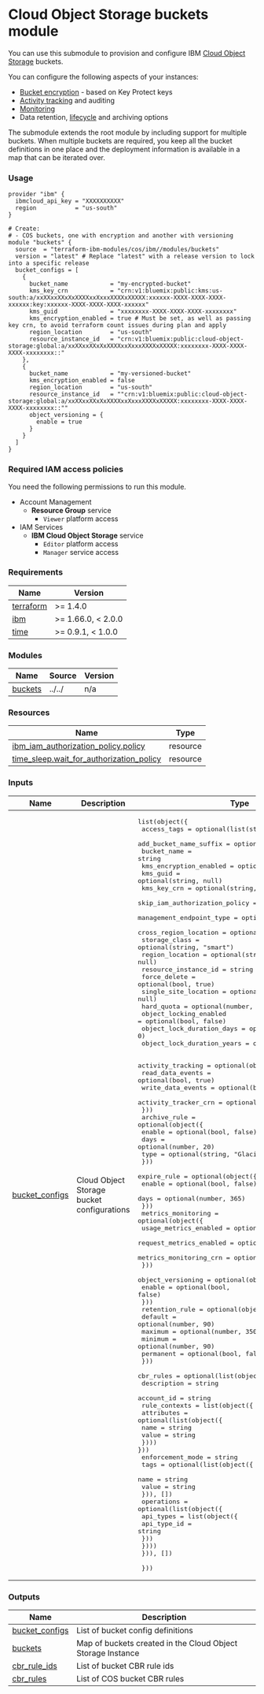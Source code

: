 # Cloud Object Storage buckets module

You can use this submodule to provision and configure IBM [Cloud Object Storage](https://cloud.ibm.com/docs/cloud-object-storage?topic=cloud-object-storage-getting-started-cloud-object-storage) buckets.

You can configure the following aspects of your instances:
- [Bucket encryption](https://cloud.ibm.com/docs/cloud-object-storage?topic=cloud-object-storage-tutorial-kp-encrypt-bucket) - based on Key Protect keys
- [Activity tracking](https://cloud.ibm.com/docs/cloud-object-storage?topic=cloud-object-storage-tracking-cos-events) and auditing
- [Monitoring](https://cloud.ibm.com/docs/cloud-object-storage?topic=cloud-object-storage-monitoring-cos)
- Data retention, [lifecycle](https://cloud.ibm.com/docs/cloud-object-storage?topic=cloud-object-storage-archive) and archiving options

The submodule extends the root module by including support for multiple buckets. When multiple buckets are required, you keep all the bucket definitions in one place and the deployment information is available in a map that can be iterated over.

### Usage
```hcl
provider "ibm" {
  ibmcloud_api_key = "XXXXXXXXXX"
  region           = "us-south"
}

# Create:
# - COS buckets, one with encryption and another with versioning
module "buckets" {
  source  = "terraform-ibm-modules/cos/ibm//modules/buckets"
  version = "latest" # Replace "latest" with a release version to lock into a specific release
  bucket_configs = [
    {
      bucket_name            = "my-encrypted-bucket"
      kms_key_crn            = "crn:v1:bluemix:public:kms:us-south:a/xxXXxxXXxXxXXXXxxXxxxXXXXxXXXXX:xxxxxx-XXXX-XXXX-XXXX-xxxxxx:key:xxxxxx-XXXX-XXXX-XXXX-xxxxxx"
      kms_guid               = "xxxxxxxx-XXXX-XXXX-XXXX-xxxxxxxx"
      kms_encryption_enabled = true # Must be set, as well as passing key crn, to avoid terraform count issues during plan and apply
      region_location        = "us-south"
      resource_instance_id   = "crn:v1:bluemix:public:cloud-object-storage:global:a/xxXXxxXXxXxXXXXxxXxxxXXXXxXXXXX:xxxxxxxx-XXXX-XXXX-XXXX-xxxxxxxx::"
    },
    {
      bucket_name            = "my-versioned-bucket"
      kms_encryption_enabled = false
      region_location        = "us-south"
      resource_instance_id   = ""crn:v1:bluemix:public:cloud-object-storage:global:a/xxXXxxXXxXxXXXXxxXxxxXXXXxXXXXX:xxxxxxxx-XXXX-XXXX-XXXX-xxxxxxxx::""
      object_versioning = {
        enable = true
      }
    }
  ]
}
```

### Required IAM access policies

You need the following permissions to run this module.

- Account Management
    - **Resource Group** service
        - `Viewer` platform access
- IAM Services
    - **IBM Cloud Object Storage** service
        - `Editor` platform access
        - `Manager` service access

<!-- BEGINNING OF PRE-COMMIT-TERRAFORM DOCS HOOK -->
### Requirements

| Name | Version |
|------|---------|
| <a name="requirement_terraform"></a> [terraform](#requirement\_terraform) | >= 1.4.0 |
| <a name="requirement_ibm"></a> [ibm](#requirement\_ibm) | >= 1.66.0, < 2.0.0 |
| <a name="requirement_time"></a> [time](#requirement\_time) | >= 0.9.1, < 1.0.0 |

### Modules

| Name | Source | Version |
|------|--------|---------|
| <a name="module_buckets"></a> [buckets](#module\_buckets) | ../../ | n/a |

### Resources

| Name | Type |
|------|------|
| [ibm_iam_authorization_policy.policy](https://registry.terraform.io/providers/ibm-cloud/ibm/latest/docs/resources/iam_authorization_policy) | resource |
| [time_sleep.wait_for_authorization_policy](https://registry.terraform.io/providers/hashicorp/time/latest/docs/resources/sleep) | resource |

### Inputs

| Name | Description | Type | Default | Required |
|------|-------------|------|---------|:--------:|
| <a name="input_bucket_configs"></a> [bucket\_configs](#input\_bucket\_configs) | Cloud Object Storage bucket configurations | <pre>list(object({<br>    access_tags                   = optional(list(string), [])<br>    add_bucket_name_suffix        = optional(bool, false)<br>    bucket_name                   = string<br>    kms_encryption_enabled        = optional(bool, true)<br>    kms_guid                      = optional(string, null)<br>    kms_key_crn                   = optional(string, null)<br>    skip_iam_authorization_policy = optional(bool, false)<br>    management_endpoint_type      = optional(string, "public")<br>    cross_region_location         = optional(string, null)<br>    storage_class                 = optional(string, "smart")<br>    region_location               = optional(string, null)<br>    resource_instance_id          = string<br>    force_delete                  = optional(bool, true)<br>    single_site_location          = optional(string, null)<br>    hard_quota                    = optional(number, null)<br>    object_locking_enabled        = optional(bool, false)<br>    object_lock_duration_days     = optional(number, 0)<br>    object_lock_duration_years    = optional(number, 0)<br><br>    activity_tracking = optional(object({<br>      read_data_events     = optional(bool, true)<br>      write_data_events    = optional(bool, true)<br>      activity_tracker_crn = optional(string, null)<br>    }))<br>    archive_rule = optional(object({<br>      enable = optional(bool, false)<br>      days   = optional(number, 20)<br>      type   = optional(string, "Glacier")<br>    }))<br>    expire_rule = optional(object({<br>      enable = optional(bool, false)<br>      days   = optional(number, 365)<br>    }))<br>    metrics_monitoring = optional(object({<br>      usage_metrics_enabled   = optional(bool, true)<br>      request_metrics_enabled = optional(bool, true)<br>      metrics_monitoring_crn  = optional(string, null)<br>    }))<br>    object_versioning = optional(object({<br>      enable = optional(bool, false)<br>    }))<br>    retention_rule = optional(object({<br>      default   = optional(number, 90)<br>      maximum   = optional(number, 350)<br>      minimum   = optional(number, 90)<br>      permanent = optional(bool, false)<br>    }))<br>    cbr_rules = optional(list(object({<br>      description = string<br>      account_id  = string<br>      rule_contexts = list(object({<br>        attributes = optional(list(object({<br>          name  = string<br>          value = string<br>      }))) }))<br>      enforcement_mode = string<br>      tags = optional(list(object({<br>        name  = string<br>        value = string<br>      })), [])<br>      operations = optional(list(object({<br>        api_types = list(object({<br>          api_type_id = string<br>        }))<br>      })))<br>    })), [])<br><br>  }))</pre> | n/a | yes |

### Outputs

| Name | Description |
|------|-------------|
| <a name="output_bucket_configs"></a> [bucket\_configs](#output\_bucket\_configs) | List of bucket config definitions |
| <a name="output_buckets"></a> [buckets](#output\_buckets) | Map of buckets created in the Cloud Object Storage Instance |
| <a name="output_cbr_rule_ids"></a> [cbr\_rule\_ids](#output\_cbr\_rule\_ids) | List of bucket CBR rule ids |
| <a name="output_cbr_rules"></a> [cbr\_rules](#output\_cbr\_rules) | List of COS bucket CBR rules |
<!-- END OF PRE-COMMIT-TERRAFORM DOCS HOOK -->
